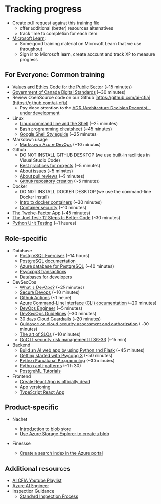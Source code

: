 # Tracking progress

* Create pull request against this training file
  * offer additional (better) resources alternatives
  * track time to completion for each item
* [Microsoft Learn](https://learn.microsoft.com/):
  * Some good training material on Microsoft Learn that we use throughout
  * Sign in to Microsoft learn, create account and track XP to measure progress

## For Everyone: Common training

* [Values and Ethics Code for the Public
  Sector](https://www.tbs-sct.canada.ca/pol/doc-eng.aspx?id=25049)
  (~15 minutes)
* [Government of Canada Digital
  Standards](https://www.canada.ca/en/government/system/digital-government/government-canada-digital-standards.html)
  (~30 minutes)
* Review OpenSource code on our Github
  [https://github.com/ai-cfia](https://github.com/ai-cfia)
  * Pay close attention to the [ADR (Architecture Decision Records) - under
    development](https://github.com/ai-cfia/dev-rel-docs/blob/main/adr/index.md)
* Linux
  * [Linux command line and the
    Shell](https://learn.microsoft.com/en-gb/training/paths/shell/) (~25
    minutes)
  * [Bash programming cheatsheet](https://devhints.io/bash) (~45 minutes)
  * [Google Shell
    Styleguide](https://google.github.io/styleguide/shellguide.html) (~25
    minutes)
* Markdown usage
  * [Markdown Azure
    DevOps](https://learn.microsoft.com/en-us/azure/devops/project/wiki/markdown-guidance?view=azure-devops)
    (~10 minutes)
* Github
  * DO NOT INSTALL GITHUB DESKTOP (we use built-in facilities in Visual Studio
    Code)
  * [Best practices for
    projects](https://docs.github.com/en/issues/planning-and-tracking-with-projects/learning-about-projects/best-practices-for-projects)
    (~5 minutes)
  * [About
    issues](https://docs.github.com/en/issues/tracking-your-work-with-issues/about-issues)
    (~5 minutes)
  * [About pull
    reviews](https://docs.github.com/en/pull-requests/collaborating-with-pull-requests/reviewing-changes-in-pull-requests/about-pull-request-reviews)
    (~5 minutes)
  * [Github repository
    creation](https://github.com/ai-cfia/devops/blob/main/github-repository-creation-guide.md)
    (~5 minutes)
* Docker
  * DO NOT INSTALL DOCKER DESKTOP (we use the command-line Docker install)
  * [Intro to docker
    containers](https://learn.microsoft.com/en-us/training/modules/intro-to-docker-containers/)
    (~30 minutes)
  * [Container
    security](https://cheatsheetseries.owasp.org/cheatsheets/Docker_Security_Cheat_Sheet.html)
    (~10 minutes)
* [The Twelve-Factor App](https://12factor.net/) (~45 minutes)
* [The Joel Test: 12 Steps to Better
  Code](https://www.joelonsoftware.com/2000/08/09/the-joel-test-12-steps-to-better-code/)
  (~30 minutes)
* [Python Unit Testing](https://docs.python.org/3/library/unittest.html) (~1
  heures)

## Role-specific

* Database
  * [PostgreSQL Exercises](https://pgexercises.com/) (~14 hours)
  * [PostgreSQL documentation](https://www.postgresql.org/docs/)
  * [Azure database for
    PostgreSQL](https://learn.microsoft.com/en-us/training/paths/introduction-to-azure-postgres/)
    (~40 minutes)
  * [Psycopg3
    transactions](https://www.psycopg.org/psycopg3/docs/basic/transactions.html)
  * [Databases for developers](https://elenie.ca/databases-for-developers.html)
* DevSecOps
  * [What is DevOps?](https://resources.github.com/devops/) (~25 minutes)
  * [Secure
    Devops](https://learn.microsoft.com/en-us/training/modules/introduction-to-secure-devops/)
    (~10 minutes)
  * [Github Actions](https://docs.github.com/en/actions) (~1 heure)
  * [Azure Command-Line Interface (CLI)
    documentation](https://learn.microsoft.com/en-ca/cli/azure/) (~20 minutes)
  * [DevOps
    Engineer](https://learn.microsoft.com/en-us/certifications/devops-engineer/)
    (~5 minutes)
  * [DevSecOps
    Guidelines](https://owasp.org/www-project-devsecops-guideline/latest/00a-Overview)
    (~30 minutes)
  * [30 days Cloud
    Guardrails](https://github.com/canada-ca/cloud-guardrails) (~20 minutes)
  * [Guidance on cloud security assessment and
    authorization](https://www.cyber.gc.ca/en/guidance/guidance-cloud-security-assessment-and-authorization-itsp50105)
    (~30 minutes)
  * [The art of SLOs](https://docs.google.com/document/d/11qMVVdn95tyGvYiVA5HwjlIV750-gYiT-dJCNS0ZPE0/edit)
    (~10 minutes)
  * [GoC IT security risk management
    ITSG-33](https://www.cyber.gc.ca/en/guidance/it-security-risk-management-lifecycle-approach-itsg-33)
    (~15 min)
* Backend
  * [Build an AI web app by using Python and
    Flask](https://learn.microsoft.com/en-us/training/modules/python-flask-build-ai-web-app/)
    (~45 minutes)
  * [Getting started with Psycopg
    3](https://www.psycopg.org/psycopg3/docs/basic/index.html)
    (~50 minutes)
  * [Python Functional
    Programming](https://docs.python.org/3/howto/functional.html)
    (~35 minutes)
  * [Python
    anti-patterns](https://docs.quantifiedcode.com/python-anti-patterns/index.html)
    (~1 h 30)
  * [PostgreML
  Tutorials](https://postgresml.org)
* Frontend
  * [Create React App is officially
    dead](https://dev.to/ag2byte/create-react-app-is-officially-dead-h7o)
  * [App
    versioning](https://github.com/ai-cfia/dev-rel-docs/blob/main/TypeScript-AppVersion/APPVERSION-SETUP.md)
  * [TypeScript React
    App](https://github.com/ai-cfia/dev-rel-docs/blob/main/TypeScript-React-Setup-Guide/REACTSETUP.md)

## Product-specific

* Nachet
  * [Introduction to blob
    store](https://learn.microsoft.com/en-us/azure/storage/blobs/storage-blobs-introduction)
  * [Use Azure Storage Explorer
    to create a blob](https://learn.microsoft.com/en-us/azure/storage/blobs/quickstart-storage-explorer)

* Finessse
  * [Create a search
    index in the Azure portal](https://learn.microsoft.com/en-us/azure/search/search-get-started-portal)
## Additional resources

* [AI CFIA Youtube
  Playlist](https://www.youtube.com/playlist?list=PLMZysQw4y3kJ5AHdZlUswFvGPNdZaXRXP&jct=bOudgv2_gRwU7RfA10XBbCFkv7vAhQ)
* [Azure AI
  Engineer](https://learn.microsoft.com/en-us/certifications/azure-ai-engineer/)
* Inspection Guidance
  * [Standard Inspection
    Process](https://inspection.canada.ca/inspection-and-enforcement/guidance-for-food-inspection-activities/sample-collection/standard-inspection-process/eng/1545435489013/1545435489265)

